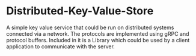 # Distributed-Key-Value-Store
A simple key value service that could be run on distributed systems connected via a network. The protocols are implemented using gRPC and protocol buffers. Included in it is a Library which could be used by a client application to communicate with the server.
